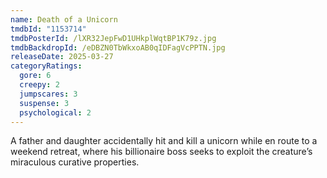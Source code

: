 ```yaml
---
name: Death of a Unicorn
tmdbId: "1153714"
tmdbPosterId: /lXR32JepFwD1UHkplWqtBP1K79z.jpg
tmdbBackdropId: /eDBZN0TbWkxoAB0qIDFagVcPPTN.jpg
releaseDate: 2025-03-27
categoryRatings:
  gore: 6
  creepy: 2
  jumpscares: 3
  suspense: 3
  psychological: 2
---
```

A father and daughter accidentally hit and kill a unicorn while en route to a weekend retreat, where his billionaire boss seeks to exploit the creature’s miraculous curative properties.